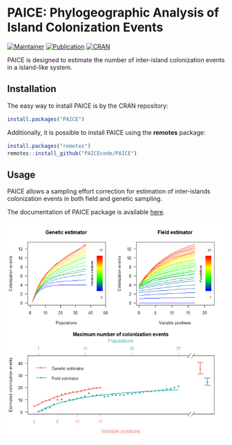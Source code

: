 # PAICE: Phylogeographic Analysis of Island Colonization Events

<!-- badges: start -->

[![Maintainer](https://img.shields.io/badge/maintainer-Alberto%20J.%20Coello-blue)](https://github.com/albertojcoello) [![Publication](https://img.shields.io/badge/publication-J.%20Biogeogr.-darkgreen)](https://onlinelibrary.wiley.com/doi/full/10.1111/jbi.14341) [![CRAN](https://img.shields.io/badge/CRAN-1.0.1-red)](https://cran.r-project.org/web/packages/PAICE/index.html)

<!-- badges: end -->

PAICE is designed to estimate the number of inter-island colonization events in a island-like system.

## Installation
The easy way to install PAICE is by the CRAN repository:

```r
install.packages("PAICE")
```

Additionally, it is possible to install PAICE using the **remotes** package:

``` r
install.packages("remotes")
remotes::install_github("PAICEcode/PAICE")
```

## Usage

PAICE allows a sampling effort correction for estimation of inter-islands colonization events in both field and genetic sampling.

The documentation of PAICE package is available [here](./PAICE_1.0.1.pdf).

<p align="center">

<img src="./images/Rplot.png" alt="Demo"/>

</p>
